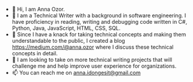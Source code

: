 - 👋 Hi, I am Anna Ozor.
- 👀 I am a Technical Writer with a background in software engineering. I have proficiency in reading, writing and debugging code written in C#, Python, Java, JavaScript, HTML, CSS, SQL.
- 🌱 Since I have a knack for taking technical concepts and making them understandable to the public, I created a blog https://medium.com/@anna.ozor where I discuss these technical concepts in detail.
- 💞️ I am looking to take on more technical writing projects that will challenge me and help improve user experience for organizations.
- 📫 You can reach me on anna.idongesit@gmail.com

<!---
AnnaOzor/AnnaOzor is a ✨ special ✨ repository because its `README.md` (this file) appears on your GitHub profile.
You can click the Preview link to take a look at your changes.
--->
